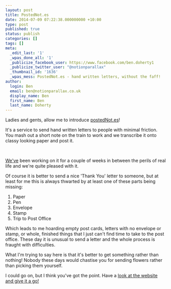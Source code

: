 ```yaml
---
layout: post
title: PostedNot.es
date: 2014-07-09 07:22:38.000000000 +10:00
type: post
published: true
status: publish
categories: []
tags: []
meta:
  _edit_last: '1'
  _wpas_done_all: '1'
  _publicize_facebook_user: https://www.facebook.com/ben.doherty1
  _publicize_twitter_user: "@notionparallax"
  _thumbnail_id: '1636'
  _wpas_mess: PostedNot.es - hand written letters, without the faff!   http://wp.me/p3wwRK-qa
author:
  login: Ben
  email: ben@notionparallax.co.uk
  display_name: Ben
  first_name: Ben
  last_name: Doherty
---
```

<p>Ladies and gents, allow me to introduce <a title="Posted Notes" href="http://postednot.es">postedNot.es</a>!</p>
<p>It's a service to send hand written letters to people with minimal friction. You mash out a short note on the train to work and we transcribe it onto classy looking paper and post it.<!--more--></p>
<p>&nbsp;</p>
<p><a title="&quot;We&quot; in this case is Irina Belova and me" href="http://postednot.es/#rules">We've</a> been working on it for a couple of weeks in between the perils of real life and we're quite pleased with it.</p>
<p>Of course it is better to send a nice 'Thank You' letter to someone, but at least for me this is always thwarted by at least one of these parts being missing:</p>
<ol>
<li>Paper</li>
<li>Pen</li>
<li>Envelope</li>
<li>Stamp</li>
<li>Trip to Post Office</li>
</ol>
<p>Which leads to me hoarding empty post cards, letters with no envelope or stamp, or whole, finished things that I just can't find time to take to the post office. These day it is unusual to send a letter and the whole process is fraught with difficulties.</p>
<p>What I'm trying to say here is that it's better to get something rather than nothing! Nobody these days would chastise you for sending flowers rather than picking them yourself.</p>
<p>I could go on, but I think you've got the point. Have a <a title="Posted Notes" href="http://postednot.es">look at the website and give it a go!</a></p>
